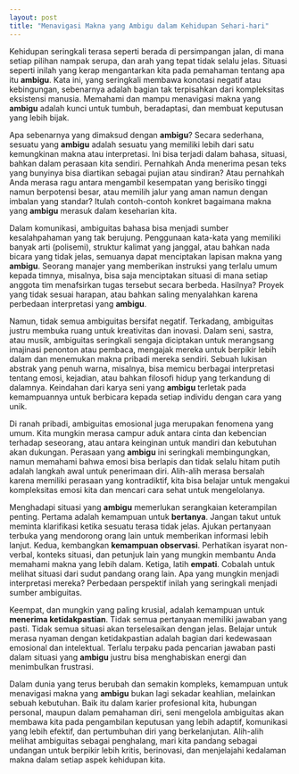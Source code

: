 ```yaml
---
layout: post
title: "Menavigasi Makna yang Ambigu dalam Kehidupan Sehari-hari"
---
```


Kehidupan seringkali terasa seperti berada di persimpangan jalan, di mana setiap pilihan nampak serupa, dan arah yang tepat tidak selalu jelas. Situasi seperti inilah yang kerap mengantarkan kita pada pemahaman tentang apa itu **ambigu**. Kata ini, yang seringkali membawa konotasi negatif atau kebingungan, sebenarnya adalah bagian tak terpisahkan dari kompleksitas eksistensi manusia. Memahami dan mampu menavigasi makna yang **ambigu** adalah kunci untuk tumbuh, beradaptasi, dan membuat keputusan yang lebih bijak.

Apa sebenarnya yang dimaksud dengan **ambigu**? Secara sederhana, sesuatu yang **ambigu** adalah sesuatu yang memiliki lebih dari satu kemungkinan makna atau interpretasi. Ini bisa terjadi dalam bahasa, situasi, bahkan dalam perasaan kita sendiri. Pernahkah Anda menerima pesan teks yang bunyinya bisa diartikan sebagai pujian atau sindiran? Atau pernahkah Anda merasa ragu antara mengambil kesempatan yang berisiko tinggi namun berpotensi besar, atau memilih jalur yang aman namun dengan imbalan yang standar? Itulah contoh-contoh konkret bagaimana makna yang **ambigu** merasuk dalam keseharian kita.

Dalam komunikasi, ambiguitas bahasa bisa menjadi sumber kesalahpahaman yang tak berujung. Penggunaan kata-kata yang memiliki banyak arti (polisemi), struktur kalimat yang janggal, atau bahkan nada bicara yang tidak jelas, semuanya dapat menciptakan lapisan makna yang **ambigu**. Seorang manajer yang memberikan instruksi yang terlalu umum kepada timnya, misalnya, bisa saja menciptakan situasi di mana setiap anggota tim menafsirkan tugas tersebut secara berbeda. Hasilnya? Proyek yang tidak sesuai harapan, atau bahkan saling menyalahkan karena perbedaan interpretasi yang **ambigu**.

Namun, tidak semua ambiguitas bersifat negatif. Terkadang, ambiguitas justru membuka ruang untuk kreativitas dan inovasi. Dalam seni, sastra, atau musik, ambiguitas seringkali sengaja diciptakan untuk merangsang imajinasi penonton atau pembaca, mengajak mereka untuk berpikir lebih dalam dan menemukan makna pribadi mereka sendiri. Sebuah lukisan abstrak yang penuh warna, misalnya, bisa memicu berbagai interpretasi tentang emosi, kejadian, atau bahkan filosofi hidup yang terkandung di dalamnya. Keindahan dari karya seni yang **ambigu** terletak pada kemampuannya untuk berbicara kepada setiap individu dengan cara yang unik.

Di ranah pribadi, ambiguitas emosional juga merupakan fenomena yang umum. Kita mungkin merasa campur aduk antara cinta dan kebencian terhadap seseorang, atau antara keinginan untuk mandiri dan kebutuhan akan dukungan. Perasaan yang **ambigu** ini seringkali membingungkan, namun memahami bahwa emosi bisa berlapis dan tidak selalu hitam putih adalah langkah awal untuk penerimaan diri. Alih-alih merasa bersalah karena memiliki perasaan yang kontradiktif, kita bisa belajar untuk mengakui kompleksitas emosi kita dan mencari cara sehat untuk mengelolanya.

Menghadapi situasi yang **ambigu** memerlukan serangkaian keterampilan penting. Pertama adalah kemampuan untuk **bertanya**. Jangan takut untuk meminta klarifikasi ketika sesuatu terasa tidak jelas. Ajukan pertanyaan terbuka yang mendorong orang lain untuk memberikan informasi lebih lanjut. Kedua, kembangkan **kemampuan observasi**. Perhatikan isyarat non-verbal, konteks situasi, dan petunjuk lain yang mungkin membantu Anda memahami makna yang lebih dalam. Ketiga, latih **empati**. Cobalah untuk melihat situasi dari sudut pandang orang lain. Apa yang mungkin menjadi interpretasi mereka? Perbedaan perspektif inilah yang seringkali menjadi sumber ambiguitas.

Keempat, dan mungkin yang paling krusial, adalah kemampuan untuk **menerima ketidakpastian**. Tidak semua pertanyaan memiliki jawaban yang pasti. Tidak semua situasi akan terselesaikan dengan jelas. Belajar untuk merasa nyaman dengan ketidakpastian adalah bagian dari kedewasaan emosional dan intelektual. Terlalu terpaku pada pencarian jawaban pasti dalam situasi yang **ambigu** justru bisa menghabiskan energi dan menimbulkan frustrasi.

Dalam dunia yang terus berubah dan semakin kompleks, kemampuan untuk menavigasi makna yang **ambigu** bukan lagi sekadar keahlian, melainkan sebuah kebutuhan. Baik itu dalam karier profesional kita, hubungan personal, maupun dalam pemahaman diri, seni mengelola ambiguitas akan membawa kita pada pengambilan keputusan yang lebih adaptif, komunikasi yang lebih efektif, dan pertumbuhan diri yang berkelanjutan. Alih-alih melihat ambiguitas sebagai penghalang, mari kita pandang sebagai undangan untuk berpikir lebih kritis, berinovasi, dan menjelajahi kedalaman makna dalam setiap aspek kehidupan kita.
